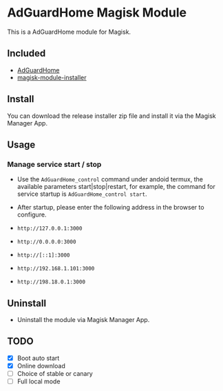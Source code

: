 # AdGuardHome Magisk Module
 
  This is a AdGuardHome module for Magisk.
## Included
* [AdGuardHome](<https://github.com/AdguardTeam/AdGuardHome/releases/latest>)
* [magisk-module-installer](<https://github.com/topjohnwu/magisk-module-installer>)

## Install

You can download the release installer zip file and install it via the Magisk Manager App.

## Usage

### Manage service start / stop

* Use the `AdGuardHome_control` command under andoid termux, the available parameters start|stop|restart, for example, the command for service startup is `AdGuardHome_control start`.

* After startup, please enter the following address in the browser to configure.

* `http://127.0.0.1:3000`

* `http://0.0.0.0:3000`

* `http://[::1]:3000`

* `http://192.168.1.101:3000`

* `http://198.18.0.1:3000`

## Uninstall

* Uninstall the module via Magisk Manager App.

## TODO
 
- [x] Boot auto start
- [x] Online download
- [ ] Choice of stable or canary
- [ ] Full local mode
